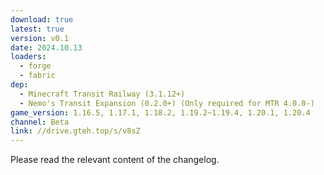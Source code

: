 ```yaml
---
download: true
latest: true
version: v0.1
date: 2024.10.13
loaders:
  - forge
  - fabric
dep:
  - Minecraft Transit Railway (3.1.12+)
  - Nemo's Transit Expansion (0.2.0+) (Only required for MTR 4.0.0-)
game_version: 1.16.5, 1.17.1, 1.18.2, 1.19.2~1.19.4, 1.20.1, 1.20.4
channel: Beta
link: //drive.gteh.top/s/v8sZ
---
```


Please read the relevant content of the changelog.


